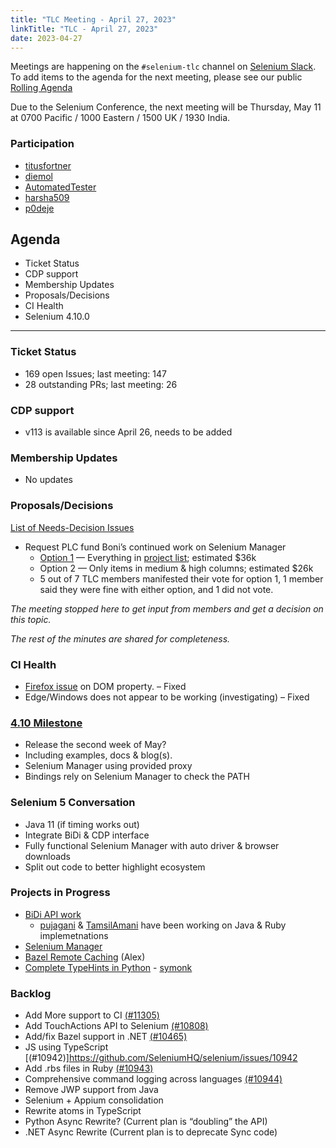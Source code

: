 ```yaml
---
title: "TLC Meeting - April 27, 2023"
linkTitle: "TLC - April 27, 2023"
date: 2023-04-27
---
```


Meetings are happening on the `#selenium-tlc` channel on [Selenium Slack](https://selenium.dev/support).
To add items to the agenda for the next meeting, please see our public [Rolling Agenda](https://docs.google.com/document/d/18InWY44S0C_ECkRkRo8GKictu8BEtsahRsFh17tmUR0/edit#)

Due to the Selenium Conference, the next meeting will be Thursday, May 11 at 0700 Pacific / 1000 Eastern / 1500 UK / 1930 India.

### Participation

* [titusfortner]
* [diemol]
* [AutomatedTester]
* [harsha509]
* [p0deje]

## Agenda

* Ticket Status
* CDP support
* Membership Updates
* Proposals/Decisions
* CI Health
* Selenium 4.10.0

***

### Ticket Status

* 169 open Issues; last meeting: 147
* 28 outstanding PRs; last meeting: 26

### CDP support

* v113 is available since April 26, needs to be added

### Membership Updates

* No updates

### Proposals/Decisions

[List of Needs-Decision Issues](https://github.com/SeleniumHQ/selenium/labels/A-needs%20decision)

* Request PLC fund Boni’s continued work on Selenium Manager
  * [Option 1](https://docs.google.com/document/d/11ryMob3UwJKjlSJwlawwBZXHnW-g4f0oGxF64tKCJ_s/edit) — Everything in [project list](https://github.com/orgs/SeleniumHQ/projects/5/views/1); estimated $36k
  * Option 2 — Only items in medium & high columns; estimated $26k
  * 5 out of 7 TLC members manifested their vote for option 1, 1 member said they were fine with either option, and 1 did not vote. 
  
*The meeting stopped here to get input from members and get a decision on this topic.* 

*The rest of the minutes are shared for completeness.* 

### CI Health

* [Firefox issue](https://github.com/mozilla/geckodriver/issues/2096) on DOM property. – Fixed
* Edge/Windows does not appear to be working (investigating) – Fixed

### [4.10 Milestone](https://github.com/SeleniumHQ/selenium/milestone/11)
* Release the second week of May?
* Including examples, docs & blog(s). 
* Selenium Manager using provided proxy
* Bindings rely on Selenium Manager to check the PATH

### Selenium 5 Conversation
* Java 11 (if timing works out)
* Integrate BiDi & CDP interface
* Fully functional Selenium Manager with auto driver & browser downloads
* Split out code to better highlight ecosystem

### Projects in Progress

* [BiDi API work](https://docs.google.com/document/d/1dCd8Y2PYaR5mOGSmNTwllEHNmFqegfoGkP-TCKvPzSU/edit#)
  * [pujagani] & [TamsilAmani] have been working on Java & Ruby implemetnations
* [Selenium Manager](https://github.com/SeleniumHQ/selenium/blob/trunk/rust/README.md#roadmap)
* [Bazel Remote Caching](https://github.com/SeleniumHQ/selenium/issues/11306) (Alex)
* [Complete TypeHints in Python](https://github.com/SeleniumHQ/selenium/issues/9480) - [symonk]

### Backlog 

* Add More support to CI [(#11305)](https://github.com/SeleniumHQ/selenium/issues/11305)
* Add TouchActions API to Selenium [(#10808)](https://github.com/SeleniumHQ/selenium/issues/10808)
* Add/fix Bazel support in .NET [(#10465)](https://github.com/SeleniumHQ/selenium/issues/10465)
* JS using TypeScript [(#10942)]https://github.com/SeleniumHQ/selenium/issues/10942
* Add .rbs files in Ruby [(#10943)](https://github.com/SeleniumHQ/selenium/issues/10943)
* Comprehensive command logging across languages [(#10944)](https://github.com/SeleniumHQ/selenium/issues/10944)
* Remove JWP support from Java
* Selenium + Appium consolidation
* Rewrite atoms in TypeScript
* Python Async Rewrite? (Current plan is “doubling” the API)
* .NET Async Rewrite (Current plan is to deprecate Sync code)

[boni_gg]: https://twitter.com/boni_gg/
[harsha509]: https://github.com/harsha509/
[p0deje]: https://github.com/p0deje/
[pujagani]: https://github.com/pujagani/
[TamsilAmani]: https://github.com/TamsilAmani/
[titusfortner]: https://github.com/titusfortner/
[AutomatedTester]: https://github.com/AutomatedTester/
[diemol]: https://github.com/diemol/
[symonk]: https://github.com/symonk
[krmahadevan]: https://github.com/krmahadevan
